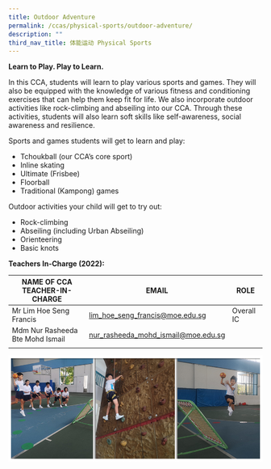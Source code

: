 ```yaml
---
title: Outdoor Adventure
permalink: /ccas/physical-sports/outdoor-adventure/
description: ""
third_nav_title: 体能运动 Physical Sports
---
```


**Learn to Play. Play to Learn.**

In this CCA, students will learn to play various sports and games. They will also be equipped with the knowledge of various fitness and conditioning exercises that can help them keep fit for life. We also incorporate outdoor activities like rock-climbing and abseiling into our CCA. Through these activities, students will also learn soft skills like self-awareness, social awareness and resilience.

Sports and games students will get to learn and play: 
* Tchoukball (our CCA’s core sport) 
* Inline skating 
* Ultimate (Frisbee) 
* Floorball 
* Traditional (Kampong) games 

Outdoor activities your child will get to try out:
* Rock-climbing
* Abseiling (including Urban Abseiling)
* Orienteering
* Basic knots

**Teachers In-Charge (2022):**

| NAME OF CCA<br>TEACHER-IN-CHARGE | EMAIL | ROLE |
|---|---|---|
| Mr Lim Hoe Seng Francis | lim_hoe_seng_francis@moe.edu.sg | Overall IC |
| Mdm Nur Rasheeda Bte Mohd Ismail | nur_rasheeda_mohd_ismail@moe.edu.sg |  |
| | | |

![](/images/CCAs_outdoor_2021.jpg)
